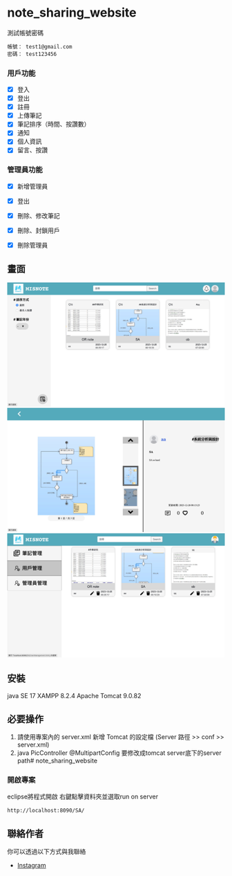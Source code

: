 # note_sharing_website

測試帳號密碼

```bash
帳號： test1@gmail.com
密碼： test123456
```

### 用戶功能
- [x] 登入
- [x] 登出
- [x] 註冊
- [x] 上傳筆記
- [x] 筆記排序（時間、按讚數）
- [x] 通知
- [x] 個人資訊
- [x] 留言、按讚

### 管理員功能
- [x] 新增管理員
- [x] 登出
- [x] 刪除、修改筆記
- [x] 刪除、封鎖用戶
- [x] 刪除管理員


## 畫面

![範例圖片 1](https://github.com/a3240281370/note_sharing_website/blob/main/example1.jpg)
![範例圖片 2](https://github.com/a3240281370/note_sharing_website/blob/main/example2.jpg)
![範例圖片 3](https://github.com/a3240281370/note_sharing_website/blob/main/example3.jpg)

## 安裝

java SE 17
XAMPP 8.2.4
Apache Tomcat 9.0.82

## 必要操作
1. 請使用專案內的 server.xml 新增 Tomcat 的設定檔 (Server 路徑 >> conf >> server.xml)
   <Context debug="0" docBase="下載本專案後的絕對路徑" path="SA\static" reloadable="true"/>
2. java PicController @MultipartConfig 要修改成tomcat server底下的server path# note_sharing_website

### 開啟專案

eclipse將程式開啟
右鍵點擊資料夾並選取run on server

```bash
http://localhost:8090/SA/
```

## 聯絡作者

你可以透過以下方式與我聯絡

- [Instagram](https://www.instagram.com/hung_mmi/)

